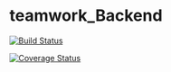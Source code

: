 # teamwork_Backend

[![Build Status](https://travis-ci.org/otienodominic/teamwork_Backend.svg?branch=develop)](https://travis-ci.org/otienodominic/teamwork_Backend)

[![Coverage Status](https://coveralls.io/repos/github/otienodominic/teamwork_Backend/badge.svg?branch=develop)](https://coveralls.io/github/otienodominic/teamwork_Backend?branch=develop)
